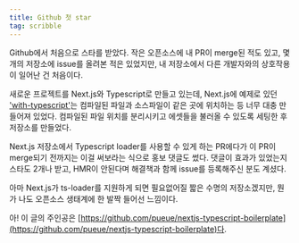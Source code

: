 ```yaml
---
title: Github 첫 star
tag: scribble
---
```

Github에서 처음으로 스타를 받았다. 작은 오픈소스에 내 PR이 merge된 적도 있고, 몇 개의 저장소에 issue를 올려본 적은 있었지만, 내 저장소에서 다른 개발자와의 상호작용이 일어난 건 처음이다.

새로운 프로젝트를 Next.js와 ​Typescript로 만들고 있는데, Next.js에 예제로 있던 ['with-typescript'](https://github.com/zeit/next.js/tree/v3-beta/examples/with-typescript)는 컴파일된 파일과 소스파일이 같은 곳에 위치하는 등 너무 대충 만들어져 있었다. 컴파일된 파일 위치를 분리시키고 에셋들을 불러올 수 있도록 세팅한 후 저장소를 만들었다.

Next.js 저장소에서 Typescript loader를 사용할 수 있게 하는 PR에다가 이 PR이 merge되기 전까지는 이걸 써보라는 식으로 홍보 댓글도 썼다. 댓글이 효과가 있었는지 스타도 2개나 받고, HMR이 안된다며 해결책과 함께 issue를 등록해주신 분도 계셨다.

아마 Next.js가 ts-loader를 지원하게 되면 필요없어질 짧은 수명의 저장소겠지만, 뭔가 나도 오픈소스 생태계에 한 발짝 들어선 느낌이다.

아! 이 글의 주인공은 [https://github.com/pueue/nextjs-typescript-boilerplate](https://github.com/pueue/nextjs-typescript-boilerplate)다.
